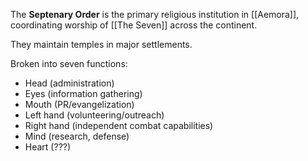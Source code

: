 The **Septenary Order** is the primary religious institution in [[Aemora]], coordinating worship of [[The Seven]] across the continent.

They maintain temples in major settlements.

Broken into seven functions:
- Head (administration)
- Eyes (information gathering)
- Mouth (PR/evangelization)
- Left hand (volunteering/outreach)
- Right hand (independent combat capabilities)
- Mind (research, defense)
- Heart (???)